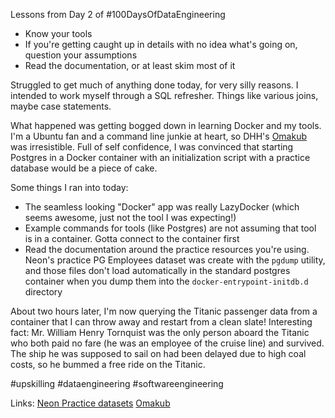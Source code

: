 Lessons from Day 2 of #100DaysOfDataEngineering

- Know your tools
- If you're getting caught up in details with no idea what's going on, question your assumptions
- Read the documentation, or at least skim most of it

Struggled to get much of anything done today, for very silly reasons. I intended to work myself through a SQL refresher. Things like various joins, maybe case statements. 

What happened was getting bogged down in learning Docker and my tools. I'm a Ubuntu fan and a command line junkie at heart, so DHH's [Omakub](https://omakub.org) was irresistible. Full of self confidence, I was convinced that starting Postgres in a Docker container with an initialization script with a practice database would be a piece of cake. 

Some things I ran into today:
- The seamless looking "Docker" app was really LazyDocker (which seems awesome, just not the tool I was expecting!)
- Example commands for tools (like Postgres) are not assuming that tool is in a container. Gotta connect to the container first
- Read the documentation around the practice resources you're using. Neon's practice PG Employees dataset was create with the `pgdump` utility, and those files don't load automatically in the standard postgres container when you dump them into the `docker-entrypoint-initdb.d` directory

About two hours later, I'm now querying the Titanic passenger data from a container that I can throw away and restart from a clean slate! Interesting fact: Mr. William Henry Tornquist was the only person aboard the Titanic who both paid no fare (he was an employee of the cruise line) and survived. The ship he was supposed to sail on had been delayed due to high coal costs, so he bummed a free ride on the Titanic.

#upskilling #dataengineering #softwareengineering

Links:
[Neon Practice datasets](https://github.com/neondatabase-labs/postgres-sample-dbs)
[Omakub](https://omakub.org)
